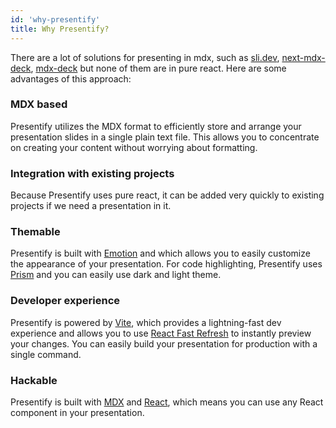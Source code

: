```yaml
---
id: 'why-presentify'
title: Why Presentify?
---
```


There are a lot of solutions for presenting in mdx, such as [sli.dev](https://sli.dev/), [next-mdx-deck](https://next-mdx-deck.netlify.app/?mode=slideshow#0), [mdx-deck](https://github.com/jxnblk/mdx-deck) but none of them are in pure react.
Here are some advantages of this approach:

### MDX based

Presentify utilizes the MDX format to efficiently store and arrange your presentation slides in a single plain text file. This allows you to concentrate on creating your content without worrying about formatting.

### Integration with existing projects

Because Presentify uses pure react, it can be added very quickly to existing projects if we need a presentation in it.

### Themable

Presentify is built with [Emotion](https://emotion.sh/docs/introduction) and which allows you to easily customize the appearance of your presentation. For code highlighting, Presentify uses [Prism](https://prismjs.com/) and you can easily use dark and light theme.

### Developer experience

Presentify is powered by [Vite](https://vitejs.dev/), which provides a lightning-fast dev experience and allows you to use [React Fast Refresh](https://reactnative.dev/docs/fast-refresh) to instantly preview your changes. You can easily build your presentation for production with a single command.

### Hackable

Presentify is built with [MDX](https://mdxjs.com/) and [React](https://reactjs.org/), which means you can use any React component in your presentation.
